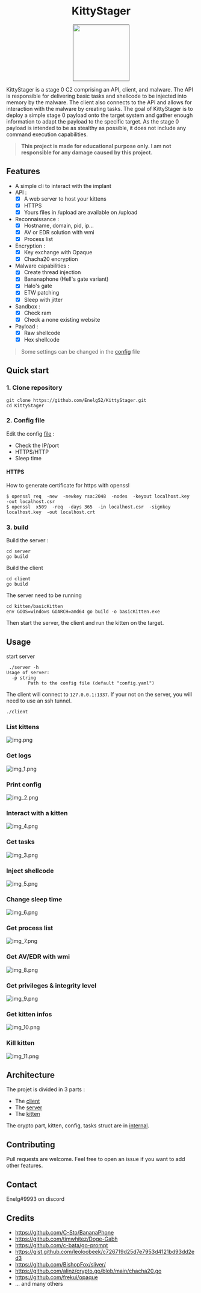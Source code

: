 <h1 align="center">
    KittyStager
</h1>

<p align="center">
  <a href="" rel="noopener">
 <img width=150px height=150px src="./img/black-cat.png"> </a>
</p>


KittyStager is a stage 0 C2 comprising an API, client, and malware. The API is responsible for delivering basic tasks and shellcode to be injected into memory by the malware. The client also connects to the API and allows for interaction with the malware by creating tasks. The goal of KittyStager is to deploy a simple stage 0 payload onto the target system and gather enough information to adapt the payload to the specific target. As the stage 0 payload is intended to be as stealthy as possible, it does not include any command execution capabilities.

> **This project is made for educational purpose only. I am not responsible for any damage caused by this project.**


## Features
- A simple cli to interact with the implant
- API :
    - [x] A web server to host your kittens
    - [x] HTTPS
    - [x] Yours files in /upload are available on /upload
- Reconnaissance :
    - [x] Hostname, domain, pid, ip...
    - [x] AV or EDR solution with wmi
    - [x] Process list
- Encryption :
    - [x] Key exchange with Opaque
    - [x] Chacha20 encryption
- Malware capabilities :
    - [x] Create thread injection
    - [x] Bananaphone (Hell's gate variant)
    - [x] Halo's gate
    - [x] ETW patching
    - [x] Sleep with jitter
- Sandbox :
    - [x] Check ram
    - [x] Check a none existing website
- Payload :
    - [x] Raw shellcode
    - [x] Hex shellcode

> Some settings can be changed in the [config](config.yaml) file

## Quick start
### 1. Clone repository
```
git clone https://github.com/Enelg52/KittyStager.git
cd KittyStager 
```
### 2. Config file
Edit the config [file](config.yaml) :
- Check the IP/port
- HTTPS/HTTP
- Sleep time

#### HTTPS
How to generate certificate for https with openssl
```
$ openssl req  -new  -newkey rsa:2048  -nodes  -keyout localhost.key  -out localhost.csr
$ openssl  x509  -req  -days 365  -in localhost.csr  -signkey localhost.key  -out localhost.crt
```

### 3. build
Build the server :
```
cd server
go build
```
Build the client
```
cd client
go build
```
The server need to be running
```
cd kitten/basicKitten
env GOOS=windows GOARCH=amd64 go build -o basicKitten.exe
```
Then start the server, the client and run the kitten on the target.

## Usage
start server
```
 ./server -h
Usage of server:
  -p string
        Path to the config file (default "config.yaml")
```
The client will connect to `127.0.0.1:1337`. If your not on the server, you will need to use an ssh tunnel.
```
./client
```
### List kittens
![img.png](img/img.png)
### Get logs
![img_1.png](img/img_1.png)
### Print config
![img_2.png](img/img_2.png)
### Interact with a kitten
![img_4.png](img/img_4.png)
### Get tasks
![img_3.png](img/img_3.png)
### Inject shellcode
![img_5.png](img/img_5.png)
### Change sleep time
![img_6.png](img/img_6.png)
### Get process list
![img_7.png](img/img_7.png)
### Get AV/EDR with wmi
![img_8.png](img/img_8.png)
### Get privileges & integrity level
![img_9.png](img/img_9.png)
### Get kitten infos
![img_10.png](img/img_10.png)
### Kill kitten
![img_11.png](img/img_11.png)

## Architecture
The projet is divided in 3 parts : 
- The [client](client)
- The [server](server)
- The [kitten](kitten)

The crypto part, kitten, config, tasks struct are in [internal](internal).  

## Contributing

Pull requests are welcome. Feel free to open an issue if you want to add other features.

## Contact
Enelg#9993 on discord

## Credits
- https://github.com/C-Sto/BananaPhone
- https://github.com/timwhitez/Doge-Gabh
- https://github.com/c-bata/go-prompt
- https://gist.github.com/leoloobeek/c726719d25d7e7953d4121bd93dd2ed3
- https://github.com/BishopFox/sliver/
- https://github.com/alinz/crypto.go/blob/main/chacha20.go
- https://github.com/frekui/opaque
- ... and many others